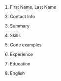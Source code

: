 1. First Name, Last Name

2. Contact Info

3. Summary

4. Skills

5. Code examples

6. Experience

7. Education

8. English